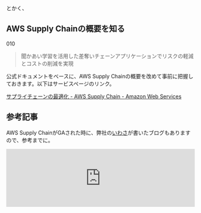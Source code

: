 

とかく、

## AWS Supply Chainの概要を知る

010

<blockquote>聞かあい学習を活用した差奪いチェーンアプリケーションでリスクの軽減とコストの削減を実現</blockquote>



公式ドキュメントをベースに、AWS Supply Chainの概要を改めて事前に把握しておきます。以下はサービスページのリンク。

[サプライチェーンの最適化 \- AWS Supply Chain \- Amazon Web Services](https://aws.amazon.com/jp/aws-supply-chain/)




## 参考記事

AWS Supply ChainがGAされた時に、弊社の[いわさ](https://dev.classmethod.jp/author/iwasa-takahito/)が書いたブログもありますので、参考までに。

<iframe class="hatenablogcard" style="width:100%;height:155px;max-width:680px;" title="プライベートプレビューだった AWS Supply Chain が GA になりました | DevelopersIO" src="https://hatenablog-parts.com/embed?url=https://dev.classmethod.jp/articles/aws-supply-chain-ga/" width="300" height="150" frameborder="0" scrolling="no"> </iframe>